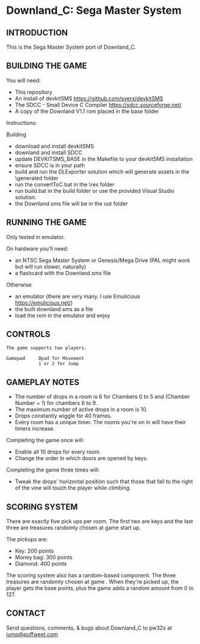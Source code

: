 # Downland_C: Sega Master System

## INTRODUCTION

This is the Sega Master System port of Downland_C.

## BUILDING THE GAME

You will need: 

- This repository
- An install of devkitSMS https://github.com/sverx/devkitSMS
- The SDCC - Small Device C Compiler https://sdcc.sourceforge.net/
- A copy of the Downland V1.1 rom placed in the base folder

Instructions:


Building

- download and install devkitSMS
- downland and install SDCC
- update DEVKITSMS_BASE in the Makefile to your devkitSMS installation
- ensure SDCC is in your path
- build and run the DLExporter solution which will generate assets in the \generated folder
- run the convertToC.bat in the \res folder
- run build.bat in the build folder or use the provided Visual Studio solution.
- the Downland.sms file will be in the out folder 
   

## RUNNING THE GAME

Only tested in emulator.


On hardware you'll need: 
- an NTSC Sega Master System or Genesis/Mega Drive (PAL might work but will run slower, naturally)
- a flashcard with the Downland.sms file

Otherwise
- an emulator (there are very many. I use Emulicious https://emulicious.net/)
- the built downland.sms as a file 
- load the rom in the emulator and enjoy

## CONTROLS

    The game supports two players. 
    
    Gamepad     Dpad for Movement
                1 or 2 for Jump
               
## GAMEPLAY NOTES

- The number of drops in a room is 6 for Chambers 0 to 5 and (Chamber Number + 1) for chambers 6 to 9.
- The maximum number of active drops in a room is 10.
- Drops constantly wiggle for 40 frames.
- Every room has a unique timer. The rooms you're on in will have their timers increase.

Completing the game once will:
- Enable all 10 drops for every room.
- Change the order in which doors are opened by keys.

Completing the game three times will:
- Tweak the drops' horizontal position such that those that fall to the right of the vine will touch the player while climbing.


## SCORING SYSTEM

There are exactly five pick ups per room. 
The first two are keys and the last three are treasures randomly chosen at game start up.

The pickups are:
- Key:        200 points
- Money bag:  300 points
- Diamond:    400 points

The scoring system also has a random-based component. The three treasures are randomly chosen at game . When they're picked up, the player gets the base points, plus the game adds a random amount from 0 to 127. 

## CONTACT

Send questions, comments, & bugs about Downland_C to pw32x at jump@puffweet.com
                
